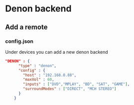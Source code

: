 # Denon backend

## Add a remote

### config.json

Under devices you can add a new denon backend


```json
"DENON" : {
      "type" : "denon",
      "config" : {
        "host" : "192.168.0.88",
        "maxVol" : 60,
        "inputs" : ["DVD","MPLAY", "BD", "SAT", "GAME"],
        "surroundModes" : ["DIRECT", "MCH STEREO"]
      }
    }
```